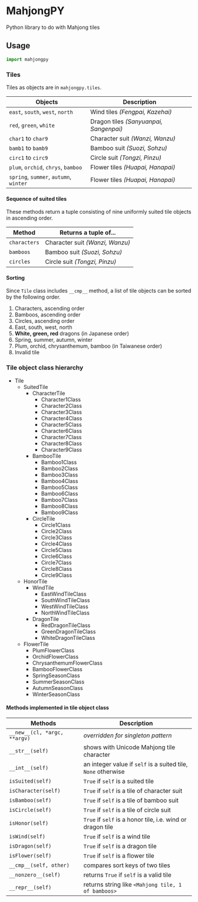 MahjongPY
=========

Python library to do with Mahjong tiles

## Usage

```python
import mahjongpy
```

### Tiles

Tiles as objects are in `mahjongpy.tiles`.

|Objects                               |Description                            |
|--------------------------------------|---------------------------------------|
|`east`, `south`, `west`, `north`      |Wind tiles _(Fengpai, Kazehai)_        |
|`red`, `green`, `white`               |Dragon tiles _(Sanyuanpai, Sangenpai)_ |
|`char1` to `char9`                    |Character suit _(Wanzi, Wanzu)_        |
|`bamb1` to `bamb9`                    |Bamboo suit _(Suozi, Sohzu)_           |
|`circ1` to `circ9`                    |Circle suit _(Tongzi, Pinzu)_          |
|`plum`, `orchid`, `chrys`, `bamboo`   |Flower tiles _(Huapai, Hanapai)_       |
|`spring`, `summer`, `autumn`, `winter`|Flower tiles _(Huapai, Hanapai)_       |

#### Sequence of suited tiles

These methods return a tuple consisting of nine uniformly suited tile objects in ascending order.

|Method      |Returns a tuple of...           |
|------------|--------------------------------|
|`characters`|Character suit _(Wanzi, Wanzu)_ |
|`bamboos`   |Bamboo suit _(Suozi, Sohzu)_    |
|`circles`   |Circle suit _(Tongzi, Pinzu)_   |

#### Sorting

Since `Tile` class includes `__cmp__` method, a list of tile objects can be sorted by the following order.

1. Characters, ascending order
2. Bamboos, ascending order
3. Circles, ascending order
4. East, south, west, north
5. **White, green, red** dragons (in Japanese order)
6. Spring, summer, autumn, winter
7. Plum, orchid, chrysanthemum, bamboo (in Taiwanese order)
8. Invalid tile

### Tile object class hierarchy

* Tile
    * SuitedTile
        * CharacterTile
            * Character1Class
            * Character2Class
            * Character3Class
            * Character4Class
            * Character5Class
            * Character6Class
            * Character7Class
            * Character8Class
            * Character9Class
        * BambooTile
            * Bamboo1Class
            * Bamboo2Class
            * Bamboo3Class
            * Bamboo4Class
            * Bamboo5Class
            * Bamboo6Class
            * Bamboo7Class
            * Bamboo8Class
            * Bamboo9Class
        * CircleTile
            * Circle1Class
            * Circle2Class
            * Circle3Class
            * Circle4Class
            * Circle5Class
            * Circle6Class
            * Circle7Class
            * Circle8Class
            * Circle9Class
    * HonorTile
        * WindTile
            * EastWindTileClass
            * SouthWindTileClass
            * WestWindTileClass
            * NorthWindTileClass
        * DragonTile
            * RedDragonTileClass
            * GreenDragonTileClass
            * WhiteDragonTileClass
    * FlowerTile
        * PlumFlowerClass
        * OrchidFlowerClass
        * ChrysanthemumFlowerClass
        * BambooFlowerClass
        * SpringSeasonClass
        * SummerSeasonClass
        * AutumnSeasonClass
        * WinterSeasonClass

#### Methods implemented in tile object class

|Methods                     |Description                                                  |
|----------------------------|-------------------------------------------------------------|
|`__new__(cl, *argc, **argv)`|_overridden for singleton pattern_                           |
|`__str__(self)`             |shows with Unicode Mahjong tile character                    |
|`__int__(self)`             |an integer value if `self` is a suited tile, `None` otherwise|
|`isSuited(self)`            |`True` if `self` is a suited tile                            |
|`isCharacter(self)`         |`True` if `self` is a tile of character suit                 |
|`isBamboo(self)`            |`True` if `self` is a tile of bamboo suit                    |
|`isCircle(self)`            |`True` if `self` is a tile of circle suit                    |
|`isHonor(self)`             |`True` if `self` is a honor tile, i.e. wind or dragon tile   |
|`isWind(self)`              |`True` if `self` is a wind tile                              |
|`isDragon(self)`            |`True` if `self` is a dragon tile                            |
|`isFlower(self)`            |`True` if `self` is a flower tile                            |
|`__cmp__(self, other)`      |compares sort keys of two tiles                              |
|`__nonzero__(self)`         |returns `True` if `self` is a valid tile                     |
|`__repr__(self)`            |returns string like `<Mahjong tile, 1 of bamboos>`           |
